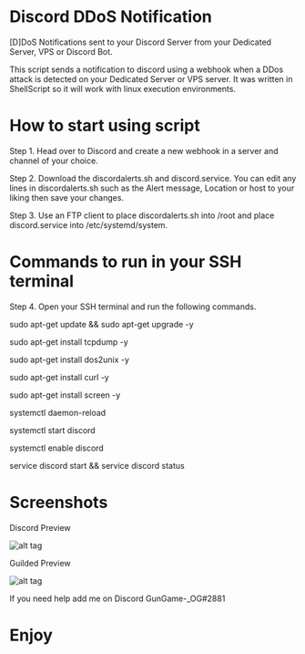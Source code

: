 # Discord DDoS Notification
[D]DoS Notifications sent to your Discord Server from your Dedicated Server, VPS or Discord Bot.

This script sends a notification to discord using a webhook when a DDos attack is detected on your Dedicated Server or VPS server. It was written in ShellScript so it will work with linux execution environments.

# How to start using script

Step 1. Head over to Discord and create a new webhook in a server and channel of your choice.

Step 2. Download the discordalerts.sh and discord.service. You can edit any lines in discordalerts.sh such as the Alert message, Location or host to your liking then save your changes.

Step 3. Use an FTP client to place discordalerts.sh into /root and place discord.service into /etc/systemd/system.

# Commands to run in your SSH terminal

Step 4. Open your SSH terminal and run the following commands. 

  sudo apt-get update && sudo apt-get upgrade -y

  sudo apt-get install tcpdump -y

  sudo apt-get install dos2unix -y

  sudo apt-get install curl -y

  sudo apt-get install screen -y
  
  systemctl daemon-reload
  
  systemctl start discord
  
  systemctl enable discord

  service discord start && service discord status
  
# Screenshots

Discord Preview

![alt tag](https://github.com/GunGameOG/Discord-VPN-DDoS-Attack-Alerts/blob/master/AlertPrevDiscord.PNG "Discord")

Guilded Preview

![alt tag](https://github.com/GunGameOG/Discord-VPN-DDoS-Attack-Alerts/blob/master/AlertPrevGuilded.PNG "Guilded")

If you need help add me on Discord GunGame-_OG#2881

# Enjoy 
